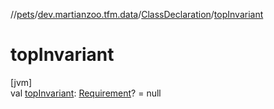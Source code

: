 //[pets](../../../index.md)/[dev.martianzoo.tfm.data](../index.md)/[ClassDeclaration](index.md)/[topInvariant](top-invariant.md)

# topInvariant

[jvm]\
val [topInvariant](top-invariant.md): [Requirement](../../dev.martianzoo.tfm.pets.ast/-requirement/index.md)? = null
